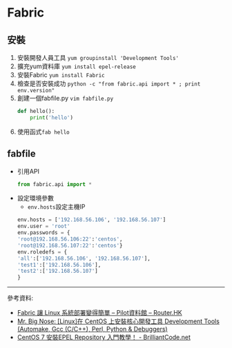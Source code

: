 # Fabric
## 安裝
1. 安裝開發人員工具 `yum groupinstall 'Development Tools'`
2. 擴充yum資料庫 `yum install epel-release`
3. 安裝Fabric `yum install Fabric`
4. 檢查是否安裝成功 `python -c "from fabric.api import * ; print env.version"`
5. 創建一個fabfile.py `vim fabfile.py`
    ```py
    def hello():
        print('hello')
    ```
6. 使用函式`fab hello`
## fabfile
- 引用API
    ```py
    from fabric.api import *
    ```
- 設定環境參數
    - `env.hosts`設定主機IP
    ```py
    env.hosts = ['192.168.56.106', '192.168.56.107']
    env.user = 'root'
    env.passwords = {
    'root@192.168.56.106:22':'centos',
    'root@192.168.56.107:22':'centos'}
    env.roledefs = {
    'all':['192.168.56.106', '192.168.56.107'],
    'test1':['192.168.56.106'],
    'test2':['192.168.56.107']
    }
    ```
---
參考資料:
- [Fabric 讓 Linux 系統部署變得簡單 – Pilot資料館 – Router.HK](https://www.linuxpilot.com/use-%EF%BB%BFfabric-to-easily-deploy-on-linux)
- [Mr. Big Nose: [Linux]在 CentOS 上安裝核心開發工具 Development Tools (Automake, Gcc (C/C++), Perl, Python & Debuggers)](http://mrbignose.blogspot.com/2010/04/linux-centos-development-tools-automake.html)
- [CentOS 7 安裝EPEL Repository 入門教學！ - BrilliantCode.net](https://www.brilliantcode.net/108/centos-7-install-epel-repository/)